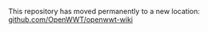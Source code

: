 This repository has moved permanently to a new location: [github.com/OpenWWT/openwwt-wiki](https://github.com/OpenWWT/openwwt-wiki)
